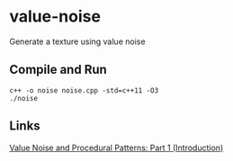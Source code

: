 # value-noise
Generate a texture using value noise

## Compile and Run

    c++ -o noise noise.cpp -std=c++11 -O3
    ./noise

## Links

[Value Noise and Procedural Patterns: Part 1 (Introduction)](http://www.scratchapixel.com/lessons/procedural-generation-vritual-worlds%20/procedural-patterns-noise-part-1/introduction)
